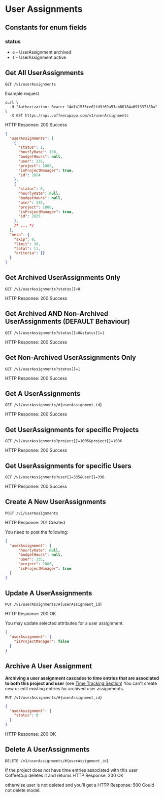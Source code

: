 # User Assignments

## Constants for enum fields

### status

- `0` - UserAssignment archived
- `1` - UserAssignment active


## Get All UserAssignments

`GET /v1/userAssignments`

Example request

```shell
curl \
  -H "Authorization: Bearer 14df41535ce02fd3f69a53ab80184a691337f80a" \
  -X GET https://api.coffeecupapp.com/v1/userAssignments
```

HTTP Response: 200 Success

```json
{
  "userAssignments": [
    {
      "status": 1,
      "hourlyRate": 100,
      "budgetHours": null,
      "user": 335,
      "project": 1005,
      "isProjectManager": true,
      "id": 2824
    },
    {
      "status": 0,
      "hourlyRate": null,
      "budgetHours": null,
      "user": 335,
      "project": 1006,
      "isProjectManager": true,
      "id": 2825
    },
    /* ... */
  ],
  "meta": {
    "skip": 0,
    "limit": 30,
    "total": 11,
    "criteria": {}
  }
}
```

## Get Archived UserAssignments Only

`GET /v1/userAssignments?status[]=0`

HTTP Response: 200 Success

## Get Archived AND Non-Archived UserAssignments (DEFAULT Behaviour)

`GET /v1/userAssignments?status[]=0&status[]=1`

HTTP Response: 200 Success

## Get Non-Archived UserAssignments Only

`GET /v1/userAssignments?status[]=1`

HTTP Response: 200 Success

## Get A UserAssignments

`GET /v1/userAssignments/#{userAssignment_id}`

HTTP Response: 200 Success

## Get UserAssignments for specific Projects

`GET /v1/userAssignments?project[]=1005&project[]=1006`

HTTP Response: 200 Success

## Get UserAssignments for specific Users 

`GET /v1/userAssignments?user[]=335&user[]=336`

HTTP Response: 200 Success


## Create A New UserAssignments

`POST /v1/userAssignments`

HTTP Response: 201 Created

You need to post the following:

```json
{
  "userAssignment": {
      "hourlyRate": null,
      "budgetHours": null,
      "user": 335,
      "project": 1006,
      "isProjectManager": true
  }
}
```

## Update A UserAssignments

`PUT /v1/userAssignments/#{userAssignment_id}`

HTTP Response: 200 OK

You may update selected attributes for a user assignment.

```json
{
  "userAssignment": {
    "isProjectManager": false 
  }
}
```


## Archive A User Assignment 

**Archiving a user assignment cascades to time entries that are associated to both this project and user** (see [Time Tracking Section](Time%20Tracking.md))
You can't create new or edit existing entries for archived user assignments.

`PUT /v1/userAssignments/#{userAssignment_id}`

```json
{
  "userAssignment": {
    "status": 0
  }
}
```
HTTP Response: 200 OK


## Delete A UserAssignments

`DELETE /v1/userAssignments/#{userAssignment_id}`

If the project does not have time entries associated with this user CoffeeCup deletes it and returns
HTTP Response: 200 OK

otherwise user is not deleted and you'll get a HTTP Response: 500 Could not delete model.
